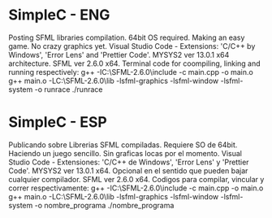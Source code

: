 # SimpleC - ENG
 Posting SFML libraries compilation. 64bit OS required.
 Making an easy game. No crazy graphics yet.
 Visual Studio Code - Extensions: 'C/C++ by Windows', 'Error Lens' and 'Prettier Code'.
 MYSYS2 ver 13.0.1 x64 architecture.
 SFML ver 2.6.0 x64.
 Terminal code for coompiling, linking and running respectively: 
 g++ -IC:\SFML-2.6.0\include -c main.cpp -o main.o
 g++ main.o -LC:\SFML-2.6.0\lib -lsfml-graphics -lsfml-window -lsfml-system -o runrace
 ./runrace

# SimpleC - ESP
 Publicando sobre Librerias SFML compiladas. Requiere SO de 64bit.
 Haciendo un juego sencillo. Sin graficas locas por el momento.
 Visual Studio Code - Extensiones: 'C/C++ de Windows', 'Error Lens' y 'Prettier Code'.
 MYSYS2 ver 13.0.1 x64. Opcional en el sentido que pueden bajar cualquier compilador.
 SFML ver 2.6.0 x64.
 Codigos para compilar, vincular y correr respectivamente:
 g++ -IC:\SFML-2.6.0\include -c main.cpp -o main.o
 g++ main.o -LC:\SFML-2.6.0\lib -lsfml-graphics -lsfml-window -lsfml-system -o nombre_programa
 ./nombre_programa